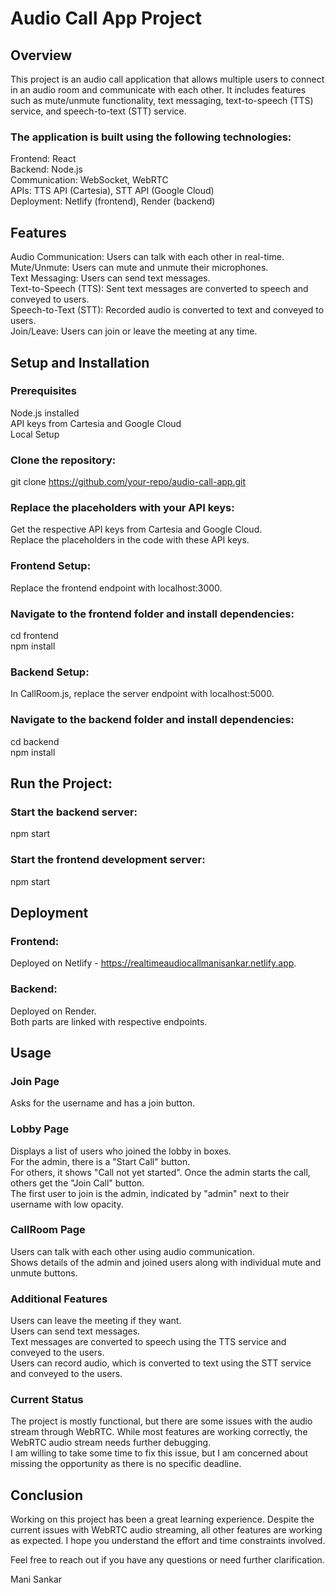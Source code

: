 # Audio Call App Project
## Overview
This project is an audio call application that allows multiple users to connect in an audio room and communicate with each other. It includes features such as mute/unmute functionality, text messaging, text-to-speech (TTS) service, and speech-to-text (STT) service. 

### The application is built using the following technologies:
Frontend: React \
Backend: Node.js \
Communication: WebSocket, WebRTC \
APIs: TTS API (Cartesia), STT API (Google Cloud) \
Deployment: Netlify (frontend), Render (backend) 

## Features
Audio Communication: Users can talk with each other in real-time. \
Mute/Unmute: Users can mute and unmute their microphones.\
Text Messaging: Users can send text messages.\
Text-to-Speech (TTS): Sent text messages are converted to speech and conveyed to users.\
Speech-to-Text (STT): Recorded audio is converted to text and conveyed to users.\
Join/Leave: Users can join or leave the meeting at any time.

## Setup and Installation
### Prerequisites
Node.js installed \
API keys from Cartesia and Google Cloud\
Local Setup
### Clone the repository:
git clone https://github.com/your-repo/audio-call-app.git 
### Replace the placeholders with your API keys:
Get the respective API keys from Cartesia and Google Cloud.\
Replace the placeholders in the code with these API keys.
### Frontend Setup:
Replace the frontend endpoint with localhost:3000.
### Navigate to the frontend folder and install dependencies:
cd frontend\
npm install
### Backend Setup:
In CallRoom.js, replace the server endpoint with localhost:5000.
### Navigate to the backend folder and install dependencies:
cd backend\
npm install
## Run the Project:
### Start the backend server:
npm start
### Start the frontend development server:
npm start
## Deployment

### Frontend: 
Deployed on Netlify - https://realtimeaudiocallmanisankar.netlify.app.
### Backend: 
Deployed on Render.\
Both parts are linked with respective endpoints.

## Usage
### Join Page
Asks for the username and has a join button.
### Lobby Page
Displays a list of users who joined the lobby in boxes.\
For the admin, there is a "Start Call" button.\
For others, it shows "Call not yet started". Once the admin starts the call, others get the "Join Call" button.\
The first user to join is the admin, indicated by "admin" next to their username with low opacity.
### CallRoom Page
Users can talk with each other using audio communication.\
Shows details of the admin and joined users along with individual mute and unmute buttons.
### Additional Features
Users can leave the meeting if they want.\
Users can send text messages.\
Text messages are converted to speech using the TTS service and conveyed to the users.\
Users can record audio, which is converted to text using the STT service and conveyed to the users.
### Current Status
The project is mostly functional, but there are some issues with the audio stream through WebRTC. While most features are working correctly, the WebRTC audio stream needs further debugging.\
I am willing to take some time to fix this issue, but I am concerned about missing the opportunity as there is no specific deadline.

## Conclusion
Working on this project has been a great learning experience. Despite the current issues with WebRTC audio streaming, all other features are working as expected. I hope you understand the effort and time constraints involved.

Feel free to reach out if you have any questions or need further clarification.

Mani Sankar
